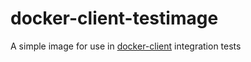# docker-client-testimage
A simple image for use in [docker-client](https://github.com/gesellix/docker-client) integration tests
